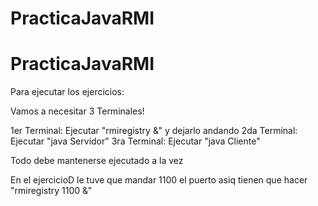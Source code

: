 # PracticaJavaRMI
# PracticaJavaRMI


Para ejecutar los ejercicios:

Vamos a necesitar 3 Terminales!

1er Terminal: Ejecutar "rmiregistry &" y dejarlo andando
2da Terminal: Ejecutar "java Servidor"
3ra Terminal: Ejecutar "java Cliente"

Todo debe mantenerse ejecutado a la vez


En el ejercicioD le tuve que mandar 1100 el puerto asiq tienen que hacer "rmiregistry 1100 &"